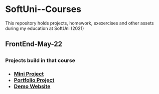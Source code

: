 # SoftUni--Courses
This repository holds projects, homework, exexercises and other assets during my education at SoftUni (2021)

<section>
  <h2>FrontEnd-May-22<h2>
  <h3>Projects build in that course<h3>
  <ul>
    <li><a href="https://github.com/DidoNikolovV/SoftUni--Courses/tree/main/FrontEnd-May-2022/5.Position-%26-Grid/mini-project">Mini Project</a></li>
     <li><a href="https://github.com/DidoNikolovV/SoftUni--Courses/tree/main/FrontEnd-May-2022/6.Flexbox/portfolio-project">Portfolio Project</a></li>
    <li><a href="https://github.com/DidoNikolovV/SoftUni--Courses/tree/main/FrontEnd-May-2022/6.Flexbox/demo-website">Demo Website</a></li>
  </ul>
</section>

    
